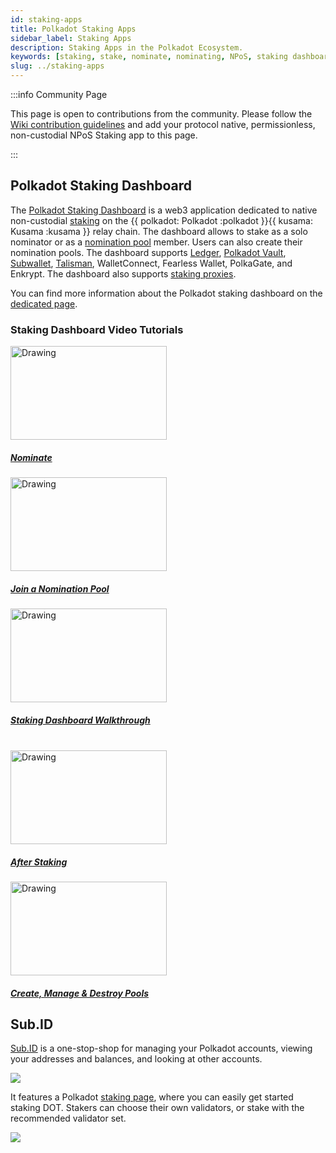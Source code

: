 ```yaml
---
id: staking-apps
title: Polkadot Staking Apps
sidebar_label: Staking Apps
description: Staking Apps in the Polkadot Ecosystem.
keywords: [staking, stake, nominate, nominating, NPoS, staking dashboard]
slug: ../staking-apps
---
```


:::info Community Page

This page is open to contributions from the community. Please follow the
[Wiki contribution guidelines](https://github.com/w3f/polkadot-wiki#contributing-to-documentation)
and add your protocol native, permissionless, non-custodial NPoS Staking app to this page.

:::

## Polkadot Staking Dashboard

The [Polkadot Staking Dashboard](https://staking.polkadot.network/#/overview) is a web3 application
dedicated to native non-custodial [staking](../learn/learn-staking.md) on the
{{ polkadot: Polkadot :polkadot }}{{ kusama: Kusama :kusama }} relay chain. The dashboard allows to
stake as a solo nominator or as a [nomination pool](../learn/learn-nomination-pools.md) member.
Users can also create their nomination pools. The dashboard supports [Ledger](../general/ledger.md),
[Polkadot Vault](../general/polkadot-vault.md),
[Subwallet](../general/wallets-and-extensions.md#subwallet),
[Talisman](../general/wallets-and-extensions.md#talisman), WalletConnect, Fearless Wallet,
PolkaGate, and Enkrypt. The dashboard also supports
[staking proxies](../learn/learn-proxies.md#staking-proxy).

You can find more information about the Polkadot staking dashboard on the
[dedicated page](./staking-dashboard.md).

### Staking Dashboard Video Tutorials

<tr class="cards-container">
  <td>
    <a class="guide-link" href="https://youtu.be/F59N3YKYCRs?feature=shared">  
      <img class="guide-image" src="https://img.youtube.com/vi/F59N3YKYCRs/0.jpg" alt="Drawing" width="250" height="150"/>
              <div class="cards-body">
                  <h5 class="cards-title">Nominate</h5>
              </div>
    </a>
  </td>
  <td>
    <a class="guide-link" href="https://youtu.be/dDIG7QAApig?feature=shared">  
      <img class="guide-image" src="https://img.youtube.com/vi/dDIG7QAApig/0.jpg" alt="Drawing" width="250" height="150"/>
              <div class="cards-body">
                  <h5 class="cards-title">Join a Nomination Pool</h5>
              </div>
    </a>
  </td>
  <td>
  <a class="guide-link" href="https://youtu.be/hvXLc4H7rA4?feature=shared">  
    <img class="guide-image" src="https://img.youtube.com/vi/hvXLc4H7rA4/0.jpg" alt="Drawing" width="250" height="150"/>
            <div class="cards-body">
                <h5 class="cards-title">Staking Dashboard Walkthrough</h5>
            </div>
  </a>
  </td>
</tr>

<br />

<tr class="cards-container">
  <td>
    <a class="guide-link" href="https://youtu.be/58pIe8tt2o4?feature=shared">  
      <img class="guide-image" src="https://img.youtube.com/vi/58pIe8tt2o4/0.jpg" alt="Drawing" width="250" height="150"/>
              <div class="cards-body">
                  <h5 class="cards-title">After Staking</h5>
              </div>
    </a>
  </td>
  <td>
    <a class="guide-link" href="https://youtu.be/aTFWhwy_Mxg?feature=shared">  
      <img class="guide-image" src="https://img.youtube.com/vi/aTFWhwy_Mxg/0.jpg" alt="Drawing" width="250" height="150"/>
              <div class="cards-body">
                  <h5 class="cards-title">Create, Manage & Destroy Pools</h5>
              </div>
    </a>
  </td>
  
</tr>

## Sub.ID

[Sub.ID](https://sub.id/) is a one-stop-shop for managing your Polkadot accounts, viewing your addresses and balances, and looking at other accounts. 

![](https://cdn.discordapp.com/attachments/893485384154095640/1166807359411204228/image.png?ex=654bd508&is=65396008&hm=ddf3dc26f525d0021df4d8879f19973b81040514bfb10423e748d397c7a66329&)

It features a Polkadot [staking page](https://sub.id/validator/polkadot), where you can easily get started staking DOT. 
Stakers can choose their own validators, or stake with the recommended validator set.

![](https://cdn.discordapp.com/attachments/893485384154095640/1166807508837474394/image.png?ex=654bd52c&is=6539602c&hm=f78e346cfd364529b1b03d5207a8ad0cd100fc5093ee832eece397e788200cf0&)

